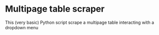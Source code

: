 # Multipage table scraper
This (very basic) Python script scrape a multipage table interacting with a dropdown menu
